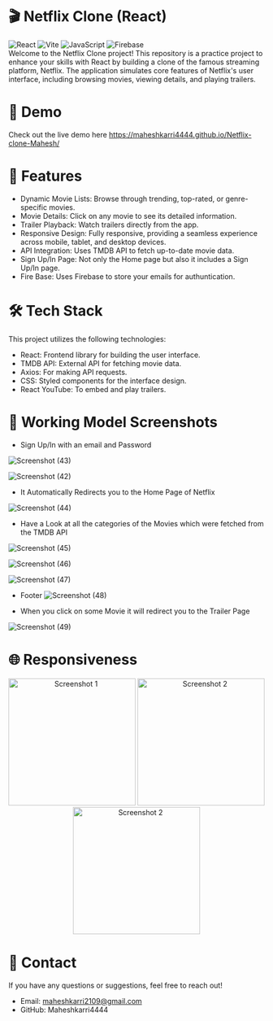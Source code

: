 # 🎬 Netflix Clone (React)

![React](https://img.shields.io/badge/React-20232A?style=for-the-badge&logo=react&logoColor=61DAFB)
![Vite](https://img.shields.io/badge/Vite-646CFF?style=for-the-badge&logo=vite&logoColor=white)
![JavaScript](https://img.shields.io/badge/JavaScript-F7DF1E?style=for-the-badge&logo=javascript&logoColor=black)
![Firebase](https://img.shields.io/badge/Firebase-FFCA28?style=for-the-badge&logo=firebase&logoColor=white)
<br/>
Welcome to the Netflix Clone project! This repository is a practice project to enhance your skills with React by building a clone of the famous streaming platform, Netflix. The application simulates core features of Netflix's user interface, including browsing movies, viewing details, and playing trailers.

# 🚀 Demo
Check out the live demo here https://maheshkarri4444.github.io/Netflix-clone-Mahesh/ 

# 📌 Features
- Dynamic Movie Lists: Browse through trending, top-rated, or genre-specific movies.
- Movie Details: Click on any movie to see its detailed information.
- Trailer Playback: Watch trailers directly from the app.
- Responsive Design: Fully responsive, providing a seamless experience across mobile, tablet, and desktop devices.
- API Integration: Uses TMDB API to fetch up-to-date movie data.
- Sign Up/In Page: Not only the Home page but also it includes a Sign Up/In page.
- Fire Base: Uses Firebase to store your emails for authuntication.

# 🛠️ Tech Stack
This project utilizes the following technologies:

- React: Frontend library for building the user interface.
- TMDB API: External API for fetching movie data.
- Axios: For making API requests.
- CSS: Styled components for the interface design.
- React YouTube: To embed and play trailers.

# 🌟 Working Model Screenshots
- Sign Up/In with an email and Password


![Screenshot (43)](https://github.com/user-attachments/assets/e8a0913d-64f1-4314-b4e1-12c94824bd6b)

![Screenshot (42)](https://github.com/user-attachments/assets/de043542-40f2-4df2-a400-a744b294d433)

- It Automatically Redirects you to the Home Page of Netflix

![Screenshot (44)](https://github.com/user-attachments/assets/7d705b5a-94d2-48af-8cdb-9fe2ad8cab0e)

- Have a Look at all the categories of the Movies which were fetched from the TMDB API

![Screenshot (45)](https://github.com/user-attachments/assets/371f7bf4-597c-406a-bcac-85d5fc377022)

![Screenshot (46)](https://github.com/user-attachments/assets/dc88f8b9-85af-457f-8563-ff2be44823ed)


![Screenshot (47)](https://github.com/user-attachments/assets/4f8d5942-91d4-4322-8c8c-9ed3d835df32)

- Footer
![Screenshot (48)](https://github.com/user-attachments/assets/3cd0cc79-8ca1-4116-9be1-cfb8e4e7bad1)


- When you click on some Movie it will redirect you to the Trailer Page

![Screenshot (49)](https://github.com/user-attachments/assets/0ef4acd3-e838-4a8d-ab42-617174c700db)

# 🌐 Responsiveness

<div align='center'>

<img src="https://github.com/user-attachments/assets/c9898e39-26dc-4638-bc6f-4d210c5513a3" alt="Screenshot 1" width="250"/>

<img src="https://github.com/user-attachments/assets/6f155e25-d6c4-4ff9-b140-ff5ae158c79d" alt="Screenshot 2" width="250"/>

<img src="https://github.com/user-attachments/assets/a6e42291-fcbd-4197-a3a1-e433df258d41" alt="Screenshot 2" width="250"/>

</div>

# 💬 Contact
If you have any questions or suggestions, feel free to reach out!

- Email: maheshkarri2109@gmail.com
- GitHub: Maheshkarri4444





